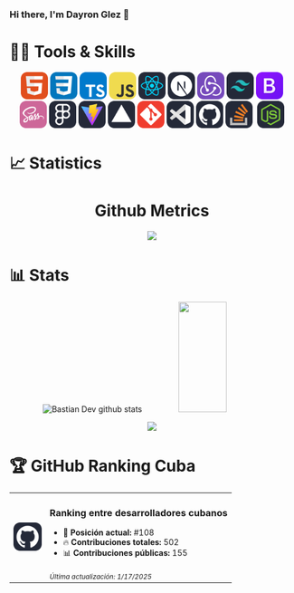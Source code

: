 
### Hi there, I'm Dayron Glez 👋

 # 👨‍💻 Tools & Skills
  <p align="center">
<img src="https://github.com/tandpfun/skill-icons/blob/main/icons/HTML.svg" width="48" title="HTML"> 
<img src="https://github.com/tandpfun/skill-icons/blob/main/icons/CSS.svg" width="48" title="CSS">   
<img src="https://github.com/tandpfun/skill-icons/blob/main/icons/TypeScript.svg" width="48" title="TypeScript">    
<img src="https://github.com/tandpfun/skill-icons/blob/main/icons/JavaScript.svg" width="48"  title="Javascript">   
<img src="https://github.com/tandpfun/skill-icons/blob/main/icons/React-Dark.svg" width="48" title="React.Js"> 
<img src="https://github.com/tandpfun/skill-icons/blob/main/icons/NextJS-Dark.svg" width="48" title="Next.Js">  
<img src="https://github.com/tandpfun/skill-icons/blob/main/icons/Redux.svg" width="48" title="Redux.Js">
<img src="https://github.com/tandpfun/skill-icons/blob/main/icons/TailwindCSS-Dark.svg" width="48" title="TailWindCss">   
<img src="https://github.com/tandpfun/skill-icons/blob/main/icons/Bootstrap.svg" width="48">  
<img src="https://github.com/tandpfun/skill-icons/blob/main/icons/Sass.svg" width="48" title="Sass">  
<img src="https://github.com/tandpfun/skill-icons/blob/main/icons/Figma-Dark.svg" width="48" title="Figma">   
<img src="https://github.com/tandpfun/skill-icons/blob/main/icons/Vite-Dark.svg" width="48"  title="Vite">  
<img src="https://github.com/tandpfun/skill-icons/blob/main/icons/Vercel-Dark.svg" width="48" title="Vercel">  
<img src="https://github.com/tandpfun/skill-icons/blob/main/icons/Git.svg" width="48" title="Git">  
<img src="https://github.com/tandpfun/skill-icons/blob/main/icons/VSCode-Dark.svg" width="48" title="Vscode">   
<img src="https://github.com/tandpfun/skill-icons/blob/main/icons/Github-Dark.svg" width="48" title="Github">   
<img src="https://github.com/tandpfun/skill-icons/blob/main/icons/StackOverflow-Dark.svg" width="48" title="StackOverFlow">   
<img src="" width="48" title="">
<img src="https://github.com/tandpfun/skill-icons/blob/main/icons/NodeJS-Dark.svg" width="48" title="NodeJs">   
<p/>

# 📈 Statistics 
<h1 align="center">Github Metrics </h1><p align="center">
<img width="725em" src="https://github-profile-summary-cards.vercel.app/api/cards/profile-details?username=Dayron-Glez&theme=github_dark" />
</p>

# 📊 Stats
<div align="center">  
  <img width="49%" height="195px" src="https://github-readme-stats.vercel.app/api?username=Dayron-Glez&show_icons=true&count_private=true&hide_border=true&title_color=02D9F7FF&icon_color=02D9F7FF&text_color=c9d1d9&bg_color=0d1117" alt="Bastian Dev github stats" /> 
  
  <img width="41%" height="195px" src="https://github-readme-stats.vercel.app/api/top-langs/?username=Dayron-Glez&layout=compact&hide_border=true&title_color=02D9F7FF&text_color=02D9F7FF&bg_color=0d1117" />
</div> 
<p align="center">
 <img  src="https://github-readme-streak-stats.herokuapp.com?user=Dayron-Glez&theme=tokyonight_duo&hide_border=true"
</p>
  
 
# 🏆 GitHub Ranking Cuba
<div align="center">
  <table>
    <tr>
      <td align="center">
        <img width="50" src="https://github.com/tandpfun/skill-icons/blob/main/icons/Github-Dark.svg" alt="GitHub Rank">
      </td>
      <td>
        <h3>Ranking entre desarrolladores cubanos</h3>
        <ul align="left">
          <li>🥇 <b>Posición actual:</b> #108</li>
          <li>🔥 <b>Contribuciones totales:</b> 502</li>
          <li>📊 <b>Contribuciones públicas:</b> 155</li>
        </ul>
        <sub><i>Última actualización: 1/17/2025</i></sub>
      </td>
    </tr>
  </table>
</div>

<!--
**Dayron-Glez/Dayron-Glez** is a ✨ _special_ ✨ repository because its `README.md` (this file) appears on your GitHub profile.

Here are some ideas to get you started:

- 🔭 I’m currently working on ...
- 🌱 I’m currently learning ...
- 👯 I’m looking to collaborate on ...
- 🤔 I’m looking for help with ...
- 💬 Ask me about ...
- 📫 How to reach me: ...
- 😄 Pronouns: ...
- ⚡ Fun fact: ...
-->
